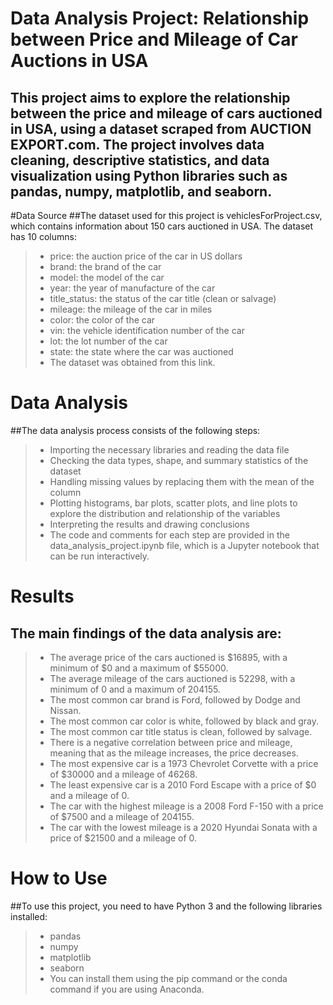 # Data Analysis Project: Relationship between Price and Mileage of Car Auctions in USA
## This project aims to explore the relationship between the price and mileage of cars auctioned in USA, using a dataset scraped from AUCTION EXPORT.com. The project involves data cleaning, descriptive statistics, and data visualization using Python libraries such as pandas, numpy, matplotlib, and seaborn.

#Data Source
##The dataset used for this project is vehiclesForProject.csv, which contains information about 150 cars auctioned in USA. The dataset has 10 columns:

>* price: the auction price of the car in US dollars
>* brand: the brand of the car
>* model: the model of the car
>* year: the year of manufacture of the car
>* title_status: the status of the car title (clean or salvage)
>* mileage: the mileage of the car in miles
>* color: the color of the car
>* vin: the vehicle identification number of the car
>* lot: the lot number of the car
>* state: the state where the car was auctioned
>* The dataset was obtained from this link.

# Data Analysis
##The data analysis process consists of the following steps:

>* Importing the necessary libraries and reading the data file
>* Checking the data types, shape, and summary statistics of the dataset
>* Handling missing values by replacing them with the mean of the column
>* Plotting histograms, bar plots, scatter plots, and line plots to explore the distribution and relationship of the variables
>* Interpreting the results and drawing conclusions
>* The code and comments for each step are provided in the data_analysis_project.ipynb file, which is a Jupyter notebook that can be run interactively.

# Results
## The main findings of the data analysis are:

>* The average price of the cars auctioned is $16895, with a minimum of $0 and a maximum of $55000.
>* The average mileage of the cars auctioned is 52298, with a minimum of 0 and a maximum of 204155.
>* The most common car brand is Ford, followed by Dodge and Nissan.
>* The most common car color is white, followed by black and gray.
>* The most common car title status is clean, followed by salvage.
>* There is a negative correlation between price and mileage, meaning that as the mileage increases, the price decreases.
>* The most expensive car is a 1973 Chevrolet Corvette with a price of $30000 and a mileage of 46268.
>* The least expensive car is a 2010 Ford Escape with a price of $0 and a mileage of 0.
>* The car with the highest mileage is a 2008 Ford F-150 with a price of $7500 and a mileage of 204155.
>* The car with the lowest mileage is a 2020 Hyundai Sonata with a price of $21500 and a mileage of 0.
# How to Use
##To use this project, you need to have Python 3 and the following libraries installed:

>* pandas
>* numpy
>* matplotlib
>* seaborn
>* You can install them using the pip command or the conda command if you are using Anaconda.
